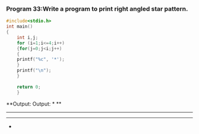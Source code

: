 ### Program 33:Write a program to print right angled star pattern.
```c
#include<stdio.h>
int main()
{
	int i,j;
	for (i=1;i<=4;i++)
	{for(j=0;j<i;j++)
	{
	printf("%c", '*');
	}
	printf("\n");
	}
	
	return 0;
	}
```
**Output:
Output:
*
**
***
******
*
